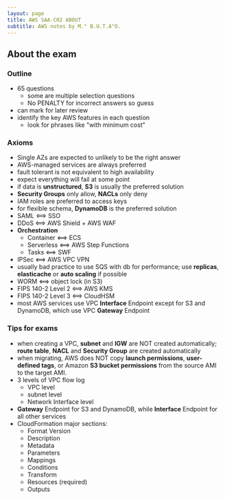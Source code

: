 ```yaml
---
layout: page
title: AWS SAA-C02 ABOUT
subtitle: AWS notes by M." B.U.T.A"O.
---
```


## About the exam

### Outline

- 65 questions
  - some are multiple selection questions
  - No PENALTY for incorrect answers so guess
- can mark for later review
- identify the key AWS features in each question
  - look for phrases like "with minimum cost"

### Axioms

- Single AZs are expected to unlikely to be the right answer
- AWS-managed services are always preferred
- fault tolerant is not equivalent to high availability
- expect everything will fail at some point
- if data is **unstructured**, **S3** is usually the preferred solution
- **Security Groups** only allow, **NACLs** only deny
- IAM roles are preferred to access keys
- for flexible schema, **DynamoDB** is the preferred solution
- SAML <==> SSO
- DDoS <==> AWS Shield + AWS WAF
- **Orchestration**
  - Container <==> ECS
  - Serverless <==> AWS Step Functions
  - Tasks <==> SWF
- IPSec <==> AWS VPC VPN
- usually bad practice to use SQS with db for performance; use **replicas**, **elasticache** or **auto scaling** if possible
- WORM <==> object lock (in S3)
- FIPS 140-2 Level 2 <==> AWS KMS
- FIPS 140-2 Level 3 <==> CloudHSM
- most AWS services use VPC **Interface** Endpoint except for S3 and DynamoDB, which use VPC **Gateway** Endpoint

### Tips for exams

- when creating a VPC, **subnet** and **IGW** are NOT created automatically; **route table**, **NACL** and **Security Group** are created automatically
- when migrating, AWS does NOT copy **launch permissions**, **user-defined tags**, or Amazon **S3 bucket permissions** from the source AMI to the target AMI.
- 3 levels of VPC flow log
  - VPC level
  - subnet level
  - Network Interface level
- **Gateway** Endpoint for S3 and DynamoDB, while **Interface** Endpoint for all other services
- CloudFormation major sections:
  - Format Version
  - Description
  - Metadata
  - Parameters
  - Mappings
  - Conditions
  - Transform
  - Resources (required)
  - Outputs
